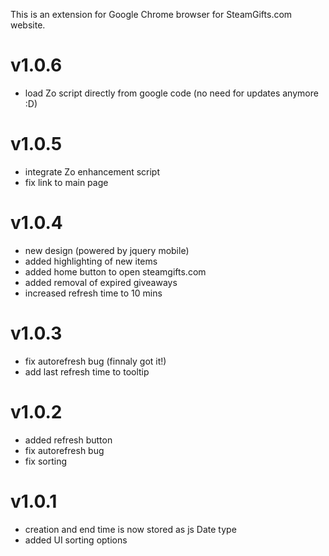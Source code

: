 This is an extension for Google Chrome browser for SteamGifts.com website.
# v1.0.6
- load Zo script directly from google code (no need for updates anymore :D)

# v1.0.5
- integrate Zo enhancement script  
- fix link to main page  

# v1.0.4
- new design (powered by jquery mobile)
- added highlighting of new items
- added home button to open steamgifts.com
- added removal of expired giveaways
- increased refresh time to 10 mins

# v1.0.3
- fix autorefresh bug (finnaly got it!)
- add last refresh time to tooltip

# v1.0.2
- added refresh button
- fix autorefresh bug
- fix sorting

# v1.0.1
- creation and end time is now stored as js Date type
- added UI sorting options
